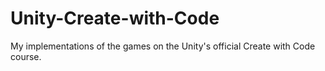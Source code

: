 # Unity-Create-with-Code
 My implementations of the games on the Unity's official Create with Code course.
